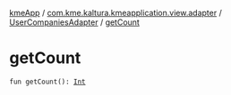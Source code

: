 [kmeApp](../../index.md) / [com.kme.kaltura.kmeapplication.view.adapter](../index.md) / [UserCompaniesAdapter](index.md) / [getCount](./get-count.md)

# getCount

`fun getCount(): `[`Int`](https://kotlinlang.org/api/latest/jvm/stdlib/kotlin/-int/index.html)